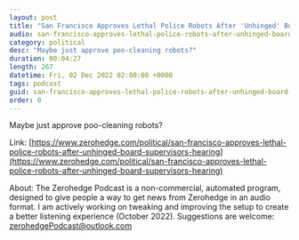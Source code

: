 ```yaml
---
layout: post
title: "San Francisco Approves Lethal Police Robots After 'Unhinged' Board Of Supervisors Hearing"
audio: san-francisco-approves-lethal-police-robots-after-unhinged-board-supervisors-hearing-0
category: political
desc: "Maybe just approve poo-cleaning robots?"
duration: 00:04:27
length: 267
datetime: Fri, 02 Dec 2022 02:00:00 +0000
tags: podcast
guid: san-francisco-approves-lethal-police-robots-after-unhinged-board-supervisors-hearing-0
order: 0
---
```

Maybe just approve poo-cleaning robots?

Link: [https://www.zerohedge.com/political/san-francisco-approves-lethal-police-robots-after-unhinged-board-supervisors-hearing](https://www.zerohedge.com/political/san-francisco-approves-lethal-police-robots-after-unhinged-board-supervisors-hearing)

About: The Zerohedge Podcast is a non-commercial, automated program, designed to give people a way to get news from Zerohedge in an audio format.  I am actively working on tweaking and improving the setup to create a better listening experience (October 2022).  Suggestions are welcome: [zerohedgePodcast@outlook.com](mailto:zerohedgePodcast@outlook.com)